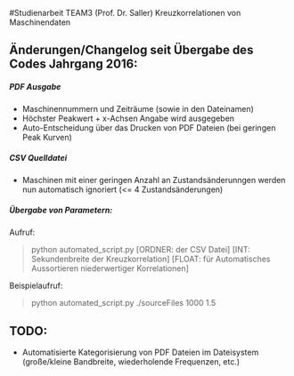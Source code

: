 #Studienarbeit TEAM3 (Prof. Dr. Saller) 
Kreuzkorrelationen von Maschinendaten

Änderungen/Changelog seit Übergabe des Codes Jahrgang 2016: 
-
##### PDF Ausgabe
+ Maschinennummern und Zeiträume (sowie in den Dateinamen)
+ Höchster Peakwert + x-Achsen Angabe wird ausgegeben
+ Auto-Entscheidung über das Drucken von PDF Dateien (bei geringen Peak Kurven)

##### CSV Quelldatei
- Maschinen mit einer geringen Anzahl an Zustandsänderunngen werden nun automatisch ignoriert (<= 4 Zustandsänderungen)

##### Übergabe von Parametern: 
Aufruf: 
> python automated_script.py [ORDNER: der CSV Datei] [INT: Sekundenbreite der Kreuzkorrelation] [FLOAT: für Automatisches Aussortieren niederwertiger Korrelationen]

Beispielaufruf: 
>python automated_script.py ./sourceFiles 1000 1.5


TODO: 
-
- Automatisierte Kategorisierung von PDF Dateien im Dateisystem (große/kleine Bandbreite, wiederholende Frequenzen, etc.)



